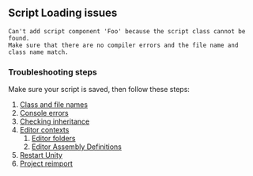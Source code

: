 ## Script Loading issues
```
Can't add script component 'Foo' because the script class cannot be found.
Make sure that there are no compiler errors and the file name and class name match.
```

### Troubleshooting steps
Make sure your script is saved, then follow these steps:

1. [Class and file names](Loading%20Issues/Script%20Name.md)
1. [Console errors](Loading%20Issues/Console%20Errors.md)
1. [Checking inheritance](Loading%20Issues/Base%20Type.md)
1. [Editor contexts](Loading%20Issues/Editor%20Contexts.md)
   1. [Editor folders](Loading%20Issues/Editor%20Folders.md)
   1. [Editor Assembly Definitions](Loading%20Issues/Assembly%20Definitions.md)
1. [Restart Unity](Loading%20Issues/Restart%20Unity.md)
1. [Project reimport](Loading%20Issues/Project%20Reimport.md)